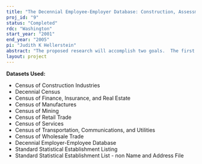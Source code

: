 ```yaml
---
title: "The Decennial Employee-Employer Database: Construction, Assessment, and Application to the Study of Residential and Labor Market Segregation"
proj_id: "9"
status: "Completed"
rdc: "Washington"
start_year: "2001"
end_year: "2005"
pi: "Judith K Hellerstein"
abstract: "The proposed research will accomplish two goals.  The first goal is the completion of the construction of a unique, very large, representative data set on workers, employers, and employer characteristics, where the employer characteristics are obtained in part from information on the multiple workers working for each employer.  For each individual worker in the data, this data set will also include detailed information on both residential location and geographic location of the place of work.  This matched employee-employer data set will represent a significant improvement upon existing matched data sets for the U.S., and result in gains to the Census Bureau in terms of new data products and improvements in current data programs.  The second goal is to complete a number of projects exploiting these data to bring new evidence to bear on the alternative supply-side explanations of racial, ethnic, and language differences in labor market outcomes, and in so doing not only test these explanations but also provide an assessment of their importance relative to demand-side theories."
layout: project
---
```


**Datasets Used:**

  - Census of Construction Industries 
  - Decennial Census 
  - Census of Finance, Insurance, and Real Estate 
  - Census of Manufactures 
  - Census of Mining 
  - Census of Retail Trade 
  - Census of Services 
  - Census of Transportation, Communications, and Utilities 
  - Census of Wholesale Trade 
  - Decennial Employer-Employee Database 
  - Standard Statistical Establishment Listing 
  - Standard Statistical Establishment List - non Name and Address File 

